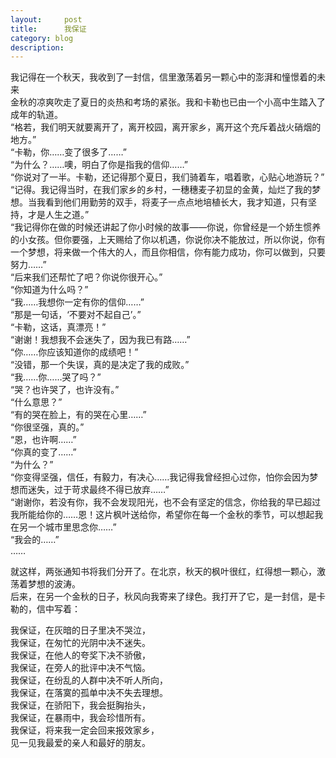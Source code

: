```yaml
---
layout:     post
title:      我保证
category: blog
description: 
---
```



我记得在一个秋天，我收到了一封信，信里激荡着另一颗心中的澎湃和憧憬着的未来  
金秋的凉爽吹走了夏日的炎热和考场的紧张。我和卡勒也已由一个小高中生踏入了成年的轨道。  
“格若，我们明天就要离开了，离开校园，离开家乡，离开这个充斥着战火硝烟的地方。”  
“卡勒，你……变了很多了……”   
“为什么？……噢，明白了你是指我的信仰……”   
“你说对了一半。卡勒，还记得那个夏日，我们骑着车，唱着歌，心贴心地游玩？”   
“记得。我记得当时，在我们家乡的乡村，一穗穗麦子初显的金黄，灿烂了我的梦想。当我看到他们用勤劳的双手，将麦子一点点地培植长大，我才知道，只有坚持，才是人生之道。”    
“我记得你在做的时候还讲起了你小时候的故事——你说，你曾经是一个娇生惯养的小女孩。但你要强，上天赐给了你以机遇，你说你决不能放过，所以你说，你有一个梦想，将来做一个伟大的人，而且你相信，你有能力成功，你可以做到，只要努力……”   
“后来我们还帮忙了吧？你说你很开心。”  
“你知道为什么吗？”  
“我……我想你一定有你的信仰……”  
“那是一句话，‘不要对不起自己’。”  
“卡勒，这话，真漂亮！”  
“谢谢！我想我不会迷失了，因为我已有路……”   
“你……你应该知道你的成绩吧！”   
“没错，那一个失误，真的是决定了我的成败。”  
“我……你……哭了吗？”  
“哭？也许哭了，也许没有。”  
“什么意思？”  
“有的哭在脸上，有的哭在心里……”  
“你很坚强，真的。”  
“恩，也许啊……”  
“你真的变了……”   
“为什么？”  
“你变得坚强，信任，有毅力，有决心……我记得我曾经担心过你，怕你会因为梦想而迷失，过于苛求最终不得已放弃……”  
“谢谢你，若没有你，我不会发现阳光，也不会有坚定的信念，你给我的早已超过我所能给你的……恩！这片枫叶送给你，希望你在每一个金秋的季节，可以想起我在另一个城市里思念你……”  
“我会的……”  
……  

就这样，两张通知书将我们分开了。在北京，秋天的枫叶很红，红得想一颗心，激荡着梦想的波涛。  
后来，在另一个金秋的日子，秋风向我寄来了绿色。我打开了它，是一封信，是卡勒的，信中写着：  

我保证，在灰暗的日子里决不哭泣，  
我保证，在匆忙的光阴中决不迷失。  
我保证，在他人的夸奖下决不骄傲，  
我保证，在旁人的批评中决不气恼。  
我保证，在纷乱的人群中决不听人所向，  
我保证，在落寞的孤单中决不失去理想。  
我保证，在骄阳下，我会挺胸抬头，  
我保证，在暴雨中，我会珍惜所有。  
我保证，将来我一定会回来报效家乡，  
见一见我最爱的亲人和最好的朋友。  


